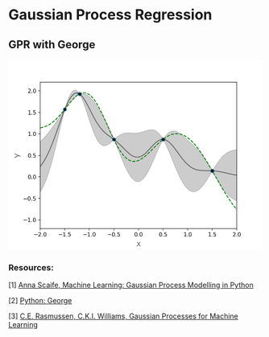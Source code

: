 # Gaussian Process Regression


## GPR with George

![Screenshot](GPR_george.png)

### Resources:

[1] [Anna Scaife, Machine Learning: Gaussian Process Modelling in Python](https://www.youtube.com/watch?v=UpsV1y6wMQ8)

[2] [Python: George](https://george.readthedocs.io/en/latest/)

[3] [C.E. Rasmussen, C.K.I. Williams, Gaussian Processes for Machine Learning](http://www.gaussianprocess.org/gpml/)
